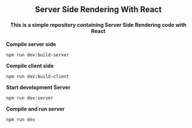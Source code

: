 ## <p align="center">Server Side Rendering With React</p>

#### <p align="center">This is a simple repository containing Server Side Rendering code with React</p>

**Compile server side**

```
npm run dev:build-server
```

**Compile client side**

```
npm run dev:build-client
```

**Start development Server**

```
npm run dev:server
```

**Compile and run server**

```
npm run dev
```
